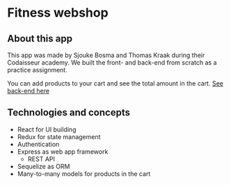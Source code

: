 # Fitness webshop 

## About this app
This app was made by Sjouke Bosma and Thomas Kraak during their Codaisseur academy. We built the front- and back-end from scratch as a practice assignment.

You can add products to your cart and see the total amount in the cart.
[See back-end here](https://github.com/TSKraak/webshop)

## Technologies and concepts

- React for UI building
- Redux for state management
- Authentication
- Express as web app framework
  - REST API
- Sequelize as ORM
- Many-to-many models for products in the cart

